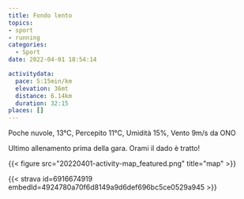 ```yaml
---
title: Fondo lento
topics:
- sport
- running
categories: 
  - Sport
date: 2022-04-01 18:54:14

activitydata:
  pace: 5:15min/km
  elevation: 36mt
  distance: 6.14km
  duration: 32:15
places: []
---
```


Poche nuvole, 13°C, Percepito 11°C, Umidità 15%, Vento 9m/s da ONO

<!--more-->

Ultimo allenamento prima della gara. Orami il dado è tratto!

{{<  figure src="20220401-activity-map_featured.png" title="map" >}}

{{< strava id=6916674919 embedId=4924780a70f6d8149a9d6def696bc5ce0529a945 >}}
